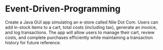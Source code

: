 # Event-Driven-Programming
Create a Java GUI app simulating an e-store called Nile Dot Com. Users can add in-stock items to a cart, total costs (including tax), generate an invoice, and log transactions. The app will allow users to manage their cart, review costs, and complete purchases efficiently while maintaining a transaction history for future reference.
